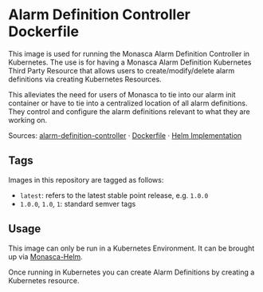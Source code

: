 Alarm Definition Controller Dockerfile
=====================

This image is used for running the Monasca Alarm Definition Controller in Kubernetes.
The use is for having a Monasca Alarm Definition Kubernetes Third Party Resource that
allows users to create/modify/delete alarm definitions via creating Kubernetes Resources.

This alleviates the need for users of Monasca to tie into our alarm init container or have
to tie into a centralized location of all alarm definitions. They control and configure
the alarm definitions relevant to what they are working on.

Sources: [alarm-definition-controller][1] &middot; [Dockerfile][2] &middot; [Helm Implementation][3]

Tags
----

Images in this repository are tagged as follows:

 * `latest`: refers to the latest stable point release, e.g. `1.0.0`
 * `1.0.0`, `1.0`, `1`: standard semver tags

Usage
-----

This image can only be run in a Kubernetes Environment. It can be brought up via [Monasca-Helm][4].

Once running in Kubernetes you can create Alarm Definitions by creating a Kubernetes resource.

[1]: https://github.com/monasca/alarm-definition-controller
[2]: https://github.com/monasca/monasca-docker/blob/master/alarm-definition-controller/Dockerfile
[3]: https://github.com/monasca/monasca-helm/blob/master/monasca/templates/alarm-definition-controller-deployment.yaml
[4]: https://github.com/monasca/monasca-helm

